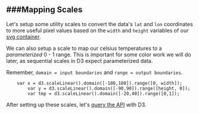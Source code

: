 ###Mapping Scales
---

Let's setup some utility scales to convert the data's `lat` and `lon` coordinates to more useful pixel values based on the `width` and `height` variables of our [svg container](svg.md). 

We can also setup a scale to map our celsius temperatures to a *parameterized* 0 - 1 range. This is important for some color work we will do later, as sequential scales in D3 expect parameterized data.

Remember, `domain = input boundaries` and `range = output boundaries`.

```    
    var x = d3.scaleLinear().domain([-180,180]).range([0, width]);
		var y = d3.scaleLinear().domain([-90,90]).range([height, 0]);
		var tmp = d3.scaleLinear().domain([-20,40]).range([0,1]);
```

After setting up these scales, let's [query the API](query.md) with D3.
